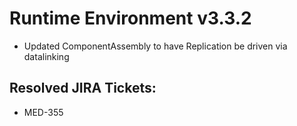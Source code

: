 # Runtime Environment v3.3.2
* Updated ComponentAssembly to have Replication be driven via datalinking

## Resolved JIRA Tickets:
* MED-355